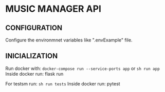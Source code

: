# MUSIC MANAGER API

## CONFIGURATION

Configure the environmnet variables like ".envExample" file.

## INICIALIZATION

Run docker with: `docker-compose run --service-ports app` or `sh run app`
Inside docker run: flask run

For testsm run: `sh run tests`
Inside docker run: pytest
